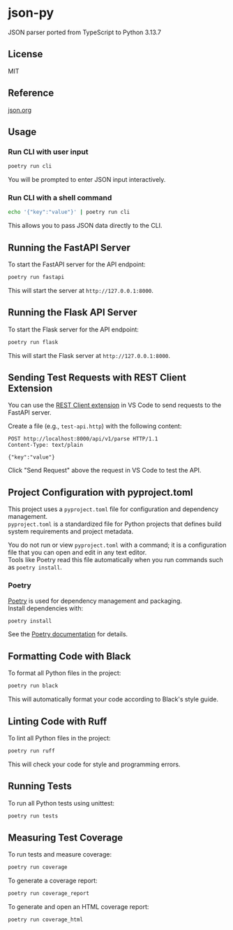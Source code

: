 # json-py

JSON parser ported from TypeScript to Python 3.13.7

## License

MIT

## Reference

[json.org](http://json.org)

## Usage

### Run CLI with user input

```sh
poetry run cli
```

You will be prompted to enter JSON input interactively.

### Run CLI with a shell command

```sh
echo '{"key":"value"}' | poetry run cli
```

This allows you to pass JSON data directly to the CLI.

## Running the FastAPI Server

To start the FastAPI server for the API endpoint:

```sh
poetry run fastapi
```

This will start the server at `http://127.0.0.1:8000`.

## Running the Flask API Server

To start the Flask server for the API endpoint:

```sh
poetry run flask
```

This will start the Flask server at `http://127.0.0.1:8000`.

## Sending Test Requests with REST Client Extension

You can use the [REST Client extension](https://marketplace.visualstudio.com/items?itemName=humao.rest-client) in VS Code to send requests to the FastAPI server.

Create a file (e.g., `test-api.http`) with the following content:

```http
POST http://localhost:8000/api/v1/parse HTTP/1.1
Content-Type: text/plain

{"key":"value"}
```

Click "Send Request" above the request in VS Code to test the API.

## Project Configuration with pyproject.toml

This project uses a `pyproject.toml` file for configuration and dependency management.  
`pyproject.toml` is a standardized file for Python projects that defines build system requirements and project metadata.

You do not run or view `pyproject.toml` with a command; it is a configuration file that you can open and edit in any text editor.  
Tools like Poetry read this file automatically when you run commands such as `poetry install`.

### Poetry

[Poetry](https://python-poetry.org/) is used for dependency management and packaging.  
Install dependencies with:

```sh
poetry install
```

See the [Poetry documentation](https://python-poetry.org/docs/) for details.

## Formatting Code with Black

To format all Python files in the project:

```sh
poetry run black
```

This will automatically format your code according to Black's style guide.

## Linting Code with Ruff

To lint all Python files in the project:

```sh
poetry run ruff
```

This will check your code for style and programming errors.

## Running Tests

To run all Python tests using unittest:

```sh
poetry run tests
```

## Measuring Test Coverage

To run tests and measure coverage:

```sh
poetry run coverage
```

To generate a coverage report:

```sh
poetry run coverage_report
```

To generate and open an HTML coverage report:

```sh
poetry run coverage_html
```
